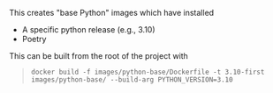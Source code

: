 This creates "base Python" images which have installed

- A specific python release (e.g., 3.10)
- Poetry

This can be built from the root of the project with

> `docker build -f images/python-base/Dockerfile -t 3.10-first images/python-base/ --build-arg PYTHON_VERSION=3.10`
